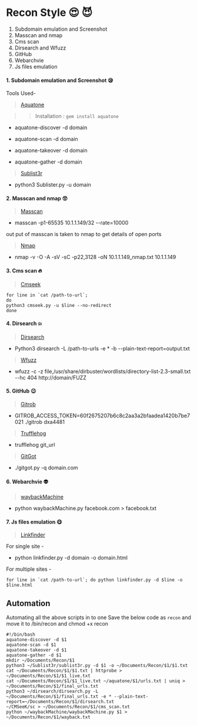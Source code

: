 
# Recon Style :heart_eyes: :smiling_imp:

1. Subdomain emulation and Screenshot
2. Masscan and nmap
3. Cms scan
4. Dirsearch and Wfuzz
5. GitHub
6. Webarchvie
7. Js files emulation


#### 1. Subdomain emulation and Screenshot :sleepy:
Tools Used-
 > [Aquatone](https://github.com/michenriksen/aquatone)
 
 >> Installation : `gem install aquatone`

 - aquatone-discover -d domain

 - aquatone-scan -d domain

 - aquatone-takeover -d domain

 - aquatone-gather -d domain

> [Sublist3r](https://github.com/aboul3la/Sublist3r)

 - python3 Sublister.py -u domain
 
#### 2. Masscan and nmap :astonished:
> [Masscan](https://github.com/robertdavidgraham/masscan)

-  masscan -p1-65535 10.1.1.149/32 --rate=10000

out put of masscan is taken to nmap to get details of open ports

> [Nmap](https://nmap.org/)

- nmap -v -O -A -sV -sC -p22,3128 -oN 10.1.1.149_nmap.txt 10.1.1.149

#### 3. Cms scan :fire:
> [Cmseek](https://github.com/Tuhinshubhra/CMSeeK)

```
for line in `cat /path-to-url`;
do 
python3 cmseek.py -u $line --no-redirect
done
```

#### 4. Dirsearch :boom:
> [Dirsearch](https://github.com/maurosoria/dirsearch)

- Python3 dirsearch -L /path-to-urls -e * -b --plain-text-report=output.txt

> [Wfuzz](https://github.com/xmendez/wfuzz)

- wfuzz -c -z file,/usr/share/dirbuster/wordlists/directory-list-2.3-small.txt --hc 404 http://domain/FUZZ

#### 5. GitHub :wink:
> [Gitrob](https://github.com/michenriksen/gitrob)

- GITROB_ACCESS_TOKEN=60f2675207b6c8c2aa3a2bfaadea1420b7be7021 ./gitrob dxa4481

> [Trufflehog](https://github.com/dxa4481/truffleHog)

- trufflehog git_url

> [GitGot](https://github.com/BishopFox/GitGot)

- ./gitgot.py -q domain.com

#### 6. Webarchvie :alien:
> [waybackMachine](https://github.com/ghostlulzhacks/waybackMachine)

- python waybackMachine.py facebook.com > facebook.txt


#### 7. Js files emulation :yum:
> [Linkfinder](https://github.com/GerbenJavado/LinkFinder)

For single site -

- python linkfinder.py -d domain -o domain.html

For multiple sites -

 ```
for line in `cat /path-to-url`; do python linkfinder.py -d $line -o $line.html
```


## Automation

Automating all the above scripts in to one
Save the below code as `recon` and move it to /bin/recon and chmod +x recon

```
#!/bin/bash
aquatone-discover -d $1
aquatone-scan -d $1
aquatone-takeover -d $1
aquatone-gather -d $1
mkdir ~/Documents/Recon/$1
python3 ~/Sublist3r/sublist3r.py -d $1 -o ~/Documents/Recon/$1/$1.txt
cat ~/Documents/Recon/$1/$1.txt | httprobe > ~/Documents/Recon/$1/$1_live.txt
cat ~/Documents/Recon/$1/$1_live.txt ~/aquatone/$1/urls.txt | uniq > ~/Documents/Recon/$1/final_urls.txt
python3 ~/dirsearch/dirsearch.py -L ~/Documents/Recon/$1/final_urls.txt -e * --plain-text-report=~/Documents/Recon/$1/dirsearch.txt
~/CMSeeK/sc > ~/Documents/Recon/$1/cms_scan.txt
python ~/waybackMachine/waybackMachine.py $1 > ~/Documents/Recon/$1/wayback.txt
```
